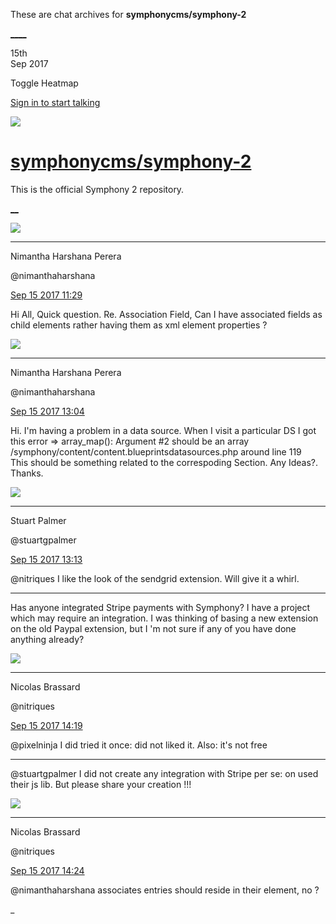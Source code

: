 These are chat archives for **symphonycms/symphony-2**

[__](/symphonycms/symphony-2/archives/2017/09/16)[__](/symphonycms/symphony-2/archives/2017/09/14)

15th  
Sep 2017

Toggle Heatmap

[Sign in to start talking](/login?action=login&button=archive-login)

![](https://avatars-02.gitter.im/group/iv/3/57542c45c43b8c601977197e?s=48)

#  [symphonycms/symphony-2](/symphonycms/symphony-2)

This is the official Symphony 2 repository.

[ __](/orgs/symphonycms/rooms "More symphonycms rooms")

![](https://avatars2.githubusercontent.com/u/10864598?v=4&s=30)

____

Nimantha Harshana Perera

@nimanthaharshana

[Sep 15 2017
11:29](https://gitter.im/symphonycms/symphony-2?at=59bbb98dcfeed2eb65112139)

Hi All, Quick question. Re. Association Field, Can I have associated fields as
child elements rather having them as xml element properties ?

![](https://avatars2.githubusercontent.com/u/10864598?v=4&s=30)

____

Nimantha Harshana Perera

@nimanthaharshana

[Sep 15 2017
13:04](https://gitter.im/symphonycms/symphony-2?at=59bbcfc71081499f1f3565b1)

Hi. I'm having a problem in a data source. When I visit a particular DS I got
this error => array_map(): Argument #2 should be an array
/symphony/content/content.blueprintsdatasources.php around line 119  
This should be something related to the correspoding Section. Any Ideas?.
Thanks.

![](https://avatars1.githubusercontent.com/u/825064?v=4&s=30)

____

Stuart Palmer

@stuartgpalmer

[Sep 15 2017
13:13](https://gitter.im/symphonycms/symphony-2?at=59bbd205177fb9fe7ec46a82)

@nitriques I like the look of the sendgrid extension. Will give it a whirl.

____

Has anyone integrated Stripe payments with Symphony? I have a project which
may require an integration. I was thinking of basing a new extension on the
old Paypal extension, but I 'm not sure if any of you have done anything
already?

![](https://avatars1.githubusercontent.com/u/771169?v=4&s=30)

____

Nicolas Brassard

@nitriques

[Sep 15 2017
14:19](https://gitter.im/symphonycms/symphony-2?at=59bbe17ecfeed2eb65120b3b)

@pixelninja I did tried it once: did not liked it. Also: it's not free

____

@stuartgpalmer I did not create any integration with Stripe per se: on used
their js lib. But please share your creation !!!

![](https://avatars1.githubusercontent.com/u/771169?v=4&s=30)

____

Nicolas Brassard

@nitriques

[Sep 15 2017
14:24](https://gitter.im/symphonycms/symphony-2?at=59bbe2b4177fb9fe7ec4d2a6)

@nimanthaharshana associates entries should reside in their <item> element, no
?

_

